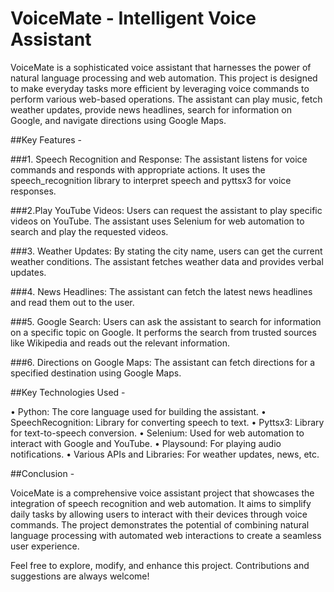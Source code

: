 ﻿# VoiceMate - Intelligent Voice Assistant

VoiceMate is a sophisticated voice assistant that harnesses the power of natural language processing and web automation. This project is designed to make everyday tasks more efficient by leveraging voice commands to perform various web-based operations. The assistant can play music, fetch weather updates, provide news headlines, search for information on Google, and navigate directions using Google Maps.

##Key Features -

###1. Speech Recognition and Response:
The assistant listens for voice commands and responds with appropriate actions. It uses the speech_recognition library to interpret speech and pyttsx3 for voice responses.

###2.Play YouTube Videos:
Users can request the assistant to play specific videos on YouTube. The assistant uses Selenium for web automation to search and play the requested videos.

###3. Weather Updates:
By stating the city name, users can get the current weather conditions. The assistant fetches weather data and provides verbal updates.

###4. News Headlines:
The assistant can fetch the latest news headlines and read them out to the user.

###5. Google Search:
Users can ask the assistant to search for information on a specific topic on Google. It performs the search from trusted sources like Wikipedia and reads out the relevant information.

###6. Directions on Google Maps:
The assistant can fetch directions for a specified destination using Google Maps.

##Key Technologies Used -

• Python: The core language used for building the assistant.
• SpeechRecognition: Library for converting speech to text.
• Pyttsx3: Library for text-to-speech conversion.
• Selenium: Used for web automation to interact with Google and YouTube.
• Playsound: For playing audio notifications.
• Various APIs and Libraries: For weather updates, news, etc.

##Conclusion -

VoiceMate is a comprehensive voice assistant project that showcases the integration of speech recognition and web automation. It aims to simplify daily tasks by allowing users to interact with their devices through voice commands. The project demonstrates the potential of combining natural language processing with automated web interactions to create a seamless user experience.

Feel free to explore, modify, and enhance this project. Contributions and suggestions are always welcome!
